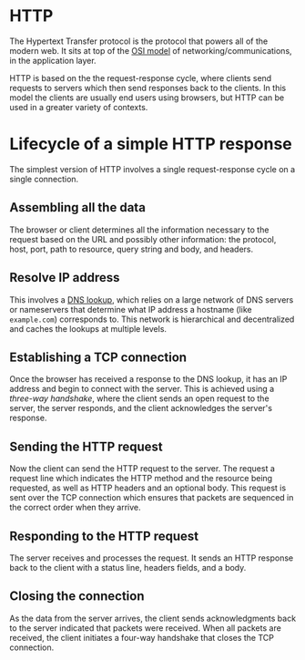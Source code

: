 # HTTP

The Hypertext Transfer protocol is the protocol that powers all of the modern web. It sits at top of the [OSI model](osi.md) of networking/communications, in the application layer.

HTTP is based on the the request-response cycle, where clients send requests to servers which then send responses back to the clients. In this model the clients are usually end users using browsers, but HTTP can be used in a greater variety of contexts.

# Lifecycle of a simple HTTP response

The simplest version of HTTP involves a single request-response cycle on a single connection.

## Assembling all the data

The browser or client determines all the information necessary to the request based on the URL and possibly other information: the protocol, host, port, path to resource, query string and body, and headers.

## Resolve IP address

This involves a [DNS lookup](1), which relies on a large network of DNS servers or nameservers that determine what IP address a hostname (like `example.com`) corresponds to. This network is hierarchical and decentralized and caches the lookups at multiple levels.

## Establishing a TCP connection

Once the browser has received a response to the DNS lookup, it has an IP address and begin to connect with the server. This is achieved using a _three-way handshake_, where the client sends an open request to the server, the server responds, and the client acknowledges the server's response.

## Sending the HTTP request

Now the client can send the HTTP request to the server. The request a request line which indicates the HTTP method and the resource being requested, as well as HTTP headers and an optional body. This request is sent over the TCP connection which ensures that packets are sequenced in the correct order when they arrive.

## Responding to the HTTP request

The server receives and processes the request. It sends an HTTP response back to the client with a status line, headers fields, and a body.

## Closing the connection

As the data from the server arrives, the client sends acknowledgments back to the server indicated that packets were received. When all packets are received, the client initiates a four-way handshake that closes the TCP connection.
